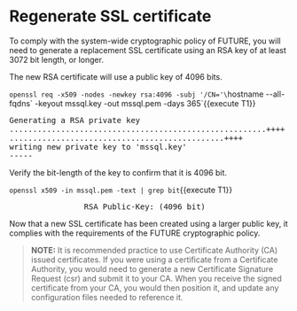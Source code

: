 # Regenerate SSL certificate

To comply with the system-wide cryptographic policy of FUTURE, you will need 
to generate a replacement SSL certificate using an RSA key of at least 3072 bit 
length, or longer. 

The new RSA certificate will use a public key of 4096 bits.

`openssl req -x509 -nodes -newkey rsa:4096 -subj '/CN='\`hostname --all-fqdns\` -keyout mssql.key -out mssql.pem -days 365`{{execute T1}}

<pre class="file">
Generating a RSA private key
.......................................................++++
..............................................++++
writing new private key to 'mssql.key'
-----
</pre>

Verify the bit-length of the key to confirm that it is 4096 bit.

`openssl x509 -in mssql.pem -text | grep bit`{{execute T1}}

<pre class="file">
                RSA Public-Key: (4096 bit)
</pre>

Now that a new SSL certificate has been created using a larger public key, 
it complies with the requirements of the  FUTURE cryptographic policy.

> **NOTE:** It is recommended practice to use Certificate Authority (CA) issued
certificates.  If you were using a certificate from a Certificate Authority,
you would need to generate a new Certificate Signature Request (csr) and
submit it to your CA.  When you receive the signed certificate from your CA,
you would then position it, and update any configuration files needed to
reference it.
